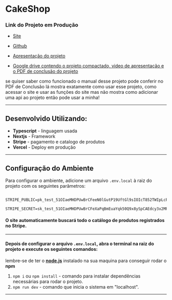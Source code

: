 


# CakeShop
### Link do Projeto em Produção

- [Site](https://cupcake-shop-psi.vercel.app)
- [Github](https://github.com/Jef1-Dev/cupcake)
- [Apresentação do projeto](https://youtu.be/cwgiwhn6xSk)

- [Google drive contendo o projeto compactado, video de apresentação e o PDF de conclusão do projeto](https://drive.google.com/drive/folders/1oertL0ynw7CQCobwn-OwblQU1JUJ7Ybo?usp=sharing)

se quiser saber como funcionado o manual desse projeto pode conferir no PDF de Conclusão lá mostra exatamente como usar esse projeto, como acessar o site e usar as funções do site mas não mostra como adicionar uma api ao projeto então pode usar a minha!



---
## Desenvolvido Utilizando:
- **Typescript** - linguagem usada
- **Nextjs** - Framework 
- **Stripe** - pagamento e catalogo de produtos
- **Vercel** - Deploy em produção



---
## Configuração do Ambiente
Para configurar o ambiente, adicione um arquivo `.env.local` à raiz do projeto com os seguintes parâmetros:

``` plaintext
    STRIPE_PUBLIC=pk_test_51OIaeMHDPUwBrCFeeN0lGutP19UftGl9sIOIcT852TWIpLcPLSJWKEGwrCG0J3ZnNvhBjjiXcYVffczFgM1ZqSfP00oHL9Qyri
    STRIPE_SECRET=sk_test_51OIaeMHDPUwBrCFeXaPqBmEuaYqk50Q9x8ySpCAEdcy3x2MPtVvKWVuMWBmBmrHcCfI8fvwD8H4aZoilBCFCRxnt00aN5ezOFS

```
#### O site automaticamente buscará todo o catálogo de produtos registrados no Stripe.

---

#### Depois de configurar o arquivo `.env.local`, abra o terminal na raiz do projeto e execute os seguintes comandos:


lembre-se de ter o [**node.js**](https://nodejs.org/en) instalado na sua maquina para conseguir rodar o **npm**


1. `npm i` ou `npm install` - comando para instalar dependências necessárias para rodar o projeto.
2. `npm run dev` - comando que inicia o sistema em "localhost".



---






